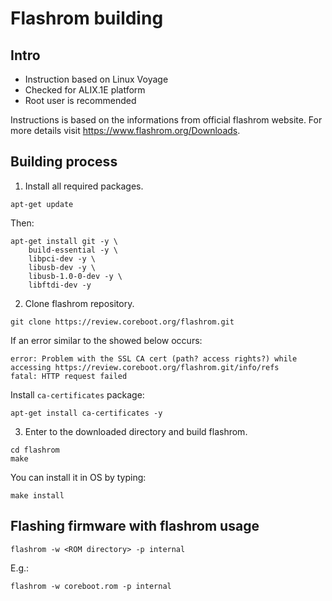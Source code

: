 Flashrom building
=================

Intro
-----
* Instruction based on Linux Voyage
* Checked for ALIX.1E platform
* Root user is recommended

Instructions is based on the informations from official flashrom website. For 
more details visit https://www.flashrom.org/Downloads. 

Building process
----------------

1. Install all required packages.

```
apt-get update
```
Then:
```
apt-get install	git -y \
	build-essential -y \
	libpci-dev -y \
	libusb-dev -y \
	libusb-1.0-0-dev -y \
	libftdi-dev -y
```

2. Clone flashrom repository.

```
git clone https://review.coreboot.org/flashrom.git
```

If an error similar to the showed below occurs:
```
error: Problem with the SSL CA cert (path? access rights?) while accessing https://review.coreboot.org/flashrom.git/info/refs
fatal: HTTP request failed
```
Install `ca-certificates` package:
```
apt-get install ca-certificates -y
```


3. Enter to the downloaded directory and build flashrom.

```
cd flashrom
make
```
You can install it in OS by typing:
```
make install
```

Flashing firmware with flashrom usage
-------------------------------------

```
flashrom -w <ROM directory> -p internal
```

E.g.:
```
flashrom -w coreboot.rom -p internal
```
